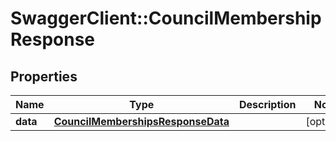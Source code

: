 # SwaggerClient::CouncilMembershipResponse

## Properties
Name | Type | Description | Notes
------------ | ------------- | ------------- | -------------
**data** | [**CouncilMembershipsResponseData**](CouncilMembershipsResponseData.md) |  | [optional] 


